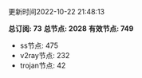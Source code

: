 更新时间2022-10-22 21:48:13

**总订阅: 73**
**总节点: 2028**
**有效节点: 749**
- ss节点: 475
- v2ray节点: 232
- trojan节点: 42
